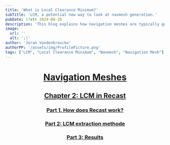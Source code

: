 ```yaml
---
title: 'What is Local Clearance Minimum?'
subTitle: 'LCM, a potential new way to look at navmesh generation.'
pubDate: !!str 2024-08-28
description: 'This blog explains how navigation meshes are typically generated, and what some downsides are. After which a new alternative is explained which has the potential to treat one navigation mesh as many different once.'
image:
  url: ''
  alt: ';('
author: 'Joran Vandenbroucke'
authorPP: '/assets/img/ProfilePicture.png'
tags: ["LCM", "Local Clearance Minimum", "Navmesh", "Navigation Mesh"]
---
```


# <center><u>**Navigation Meshes**</u></center>
## <center><u>**Chapter 2: LCM in Recast**</u></center>

### <center><u>Part 1. How does Recast work?</u></center>

### <center><u>Part 2: LCM extraction methode<u></center>

### <center><u>Part 3: Results<u></center>
